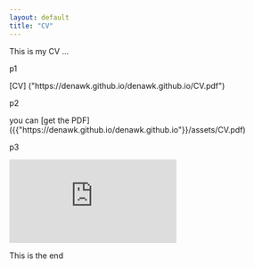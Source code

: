 ```yaml
---
layout: default
title: "CV"
---
```


This is my CV ...

p1
<p>
  [CV] ("https://denawk.github.io/denawk.github.io/CV.pdf")
</p>

p2
<p>
  you can [get the PDF]({{"https://denawk.github.io/denawk.github.io"}}/assets/CV.pdf)
</p>


p3
<p>
  <embed src="https://denawk.github.io/CV.pdf" type="application/pdf"/>
</p>


This is the end
